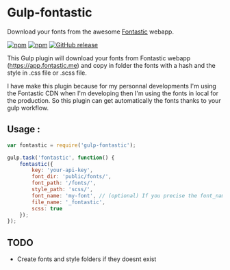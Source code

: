 # Gulp-fontastic
Download your fonts from the awesome [Fontastic](https://app.fontastic.me) webapp.

[![npm](https://img.shields.io/npm/dt/gulp-fontastic.svg)](https://www.npmjs.com/package/gulp-fontastic
) [![npm](https://img.shields.io/npm/dm/gulp-fontastic.svg)](https://www.npmjs.com/package/gulp-fontastic
) [![GitHub release](https://img.shields.io/github/release/metrakit/gulp-fontastic.svg)](https://www.npmjs.com/package/gulp-fontastic)

This Gulp plugin will download your fonts from Fontastic webapp (https://app.fontastic.me) and copy in folder the fonts with a hash and the style in .css file or .scss file.

I have make this plugin because for my personnal developments I'm using the Fontastic CDN when I'm developing then I'm using the fonts in local for the production. So this plugin can get automatically the fonts thanks to your gulp workflow.

## Usage :

```js
var fontastic = require('gulp-fontastic');

gulp.task('fontastic', function() {
    fontastic({
        key: 'your-api-key',
        font_dir: 'public/fonts/',
        font_path: '/fonts/',
        style_path: 'scss/',
        font_name: 'my-font', // (optional) If you precise the font_name so your font file will not have a filename with a hash
        file_name: '_fontastic',
        scss: true
    });
});
```

## TODO

- Create fonts and style folders if they doesnt exist
